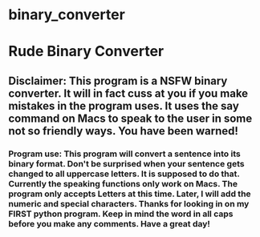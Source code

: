 # binary_converter
# Rude Binary Converter
## Disclaimer: This program is a NSFW binary converter. It will in fact cuss at you if you make mistakes in the program uses. It uses the say command on Macs to speak to the user in some not so friendly ways. You have been warned!

### Program use: This program will convert a sentence into its binary format. Don't be surprised when your sentence gets changed to all uppercase letters. It is supposed to do that. Currently the speaking functions only work on Macs. The program only accepts Letters at this time. Later, I will add the numeric and special characters. Thanks for looking in on my FIRST python program. Keep in mind the word in all caps before you make any comments. Have a great day!

